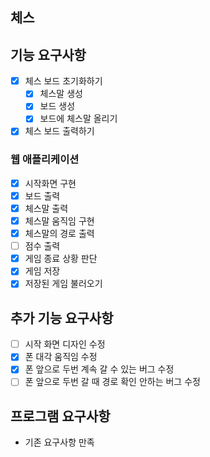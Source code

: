 ## 체스

## 기능 요구사항
- [x] 체스 보드 초기화하기
    - [x] 체스말 생성
    - [x] 보드 생성
    - [x] 보드에 체스말 올리기
    
- [x] 체스 보드 출력하기

### 웹 애플리케이션
- [x] 시작화면 구현
- [x] 보드 출력
- [x] 체스말 출력
- [x] 체스말 움직임 구현 
- [x] 체스말의 경로 출력
- [ ] 점수 출력
- [x] 게임 종료 상황 판단
- [x] 게임 저장
- [x] 저장된 게임 불러오기

## 추가 기능 요구사항
- [ ] 시작 화면 디자인 수정
- [x] 폰 대각 움직임 수정
- [x] 폰 앞으로 두번 계속 갈 수 있는 버그 수정
- [ ] 폰 앞으로 두번 갈 때 경로 확인 안하는 버그 수정

## 프로그램 요구사항
- 기존 요구사항 만족
